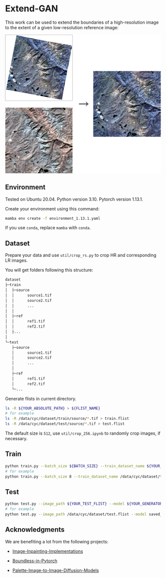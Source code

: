 # Extend-GAN

This work can be used to extend the boundaries of a high-resolution image to the extent of a given low-resolution reference image:

![Extend the boundaries](./assets/demo.png)

## Environment

Tested on Ubuntu 20.04. Python version 3.10. Pytorch version 1.13.1.

Create your environment using this command:

```bash
mamba env create -f environment_1.13.1.yaml
```

If you use `conda`, replace `mamba` with `conda`.

## Dataset

Prepare your data and use `util/crop_rs.py` to crop HR and corresponding LR images.

You will get folders following this structure:

```bash
dataset
├─train
│  ├─source
│  │      source1.tif
│  │      source2.tif
│  │      ...
│  │
│  ├─ref
│  │      ref1.tif
│  │      ref2.tif
│  ├...
│  
└─test
   ├─source
   │      source1.tif
   │      source2.tif
   │      ...
   │
   ├─ref
   │      ref1.tif
   │      ref2.tif
   └─...
```

Generate flists in current directory.

```bash
ls -R ${YOUR_ABSOLUTE_PATH} > ${FLIST_NAME}
# for example
ls -R /data/cyc/dataset/train/source/*.tif > train.flist
ls -R /data/cyc/dataset/test/source/*.tif > test.flist
```

The default size is `512`, use `util/crop_256.ipynb` to randomly crop images, if necessary.

## Train

```bash
python train.py --batch_size ${BATCH_SIZE} --train_dataset_name ${YOUR_TRAIN_FLIST} --n_epochs ${TOTAL_EPOCHS}
# for example
python train.py --batch_size 8 --train_dataset_name /data/cyc/dataset/train.flist --n_epochs 2400 > log_42.txt 
```

## Test

```bash
python test.py --image_path ${YOUR_TEST_FLIST} --model ${YOUR_GENERATOR_PATH}
# for example
python test.py --image_path /data/cyc/dataset/test.flist --model saved_models/generator_2400.pth
```

## Acknowledgments

We are benefiting a lot from the following projects:

- [Image-Inpainting-Implementations](https://github.com/xyfJASON/Image-Inpainting-Implementations)

- [Boundless-in-Pytorch](https://github.com/recong/Boundless-in-Pytorch)

- [Palette-Image-to-Image-Diffusion-Models](https://github.com/Janspiry/Palette-Image-to-Image-Diffusion-Models)
